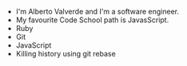 * I'm Alberto Valverde and I'm a software engineer.
* My favourite Code School path is JavasScript.
* Ruby
* Git
* JavaScript
* Killing history using git rebase